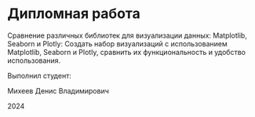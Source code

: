 # Дипломная работа

Сравнение различных библиотек для визуализации 
данных: Matplotlib, Seaborn и Plotly: Создать
набор визуализаций с использованием Matplotlib,
Seaborn и Plotly, сравнить их функциональность и
удобство использования.



Выполнил студент:

Михеев Денис Владимирович

2024
